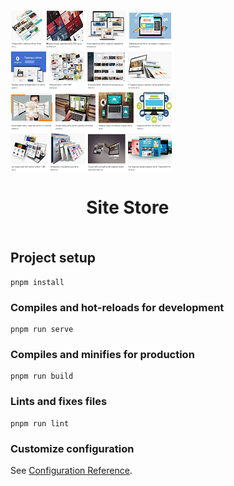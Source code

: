 <p>
    <img align="center" height="260" width="260" src="sites2.png">
    <marquee behavior="alternate" direction="right"><h1>Site Store</h1></marquee>
</p>

## Project setup
```
pnpm install
```

### Compiles and hot-reloads for development
```
pnpm run serve
```

### Compiles and minifies for production
```
pnpm run build
```

### Lints and fixes files
```
pnpm run lint
```

### Customize configuration
See [Configuration Reference](https://cli.vuejs.org/config/).
